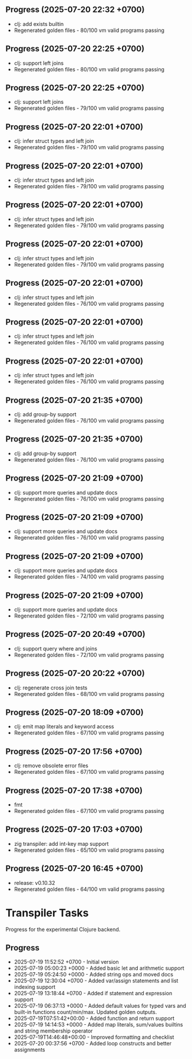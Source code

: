 ## Progress (2025-07-20 22:32 +0700)
- clj: add exists builtin
- Regenerated golden files - 80/100 vm valid programs passing

## Progress (2025-07-20 22:25 +0700)
- clj: support left joins
- Regenerated golden files - 80/100 vm valid programs passing

## Progress (2025-07-20 22:25 +0700)
- clj: support left joins
- Regenerated golden files - 79/100 vm valid programs passing

## Progress (2025-07-20 22:01 +0700)
- clj: infer struct types and left join
- Regenerated golden files - 79/100 vm valid programs passing

## Progress (2025-07-20 22:01 +0700)
- clj: infer struct types and left join
- Regenerated golden files - 79/100 vm valid programs passing

## Progress (2025-07-20 22:01 +0700)
- clj: infer struct types and left join
- Regenerated golden files - 79/100 vm valid programs passing

## Progress (2025-07-20 22:01 +0700)
- clj: infer struct types and left join
- Regenerated golden files - 79/100 vm valid programs passing

## Progress (2025-07-20 22:01 +0700)
- clj: infer struct types and left join
- Regenerated golden files - 76/100 vm valid programs passing

## Progress (2025-07-20 22:01 +0700)
- clj: infer struct types and left join
- Regenerated golden files - 76/100 vm valid programs passing

## Progress (2025-07-20 22:01 +0700)
- clj: infer struct types and left join
- Regenerated golden files - 76/100 vm valid programs passing

## Progress (2025-07-20 21:35 +0700)
- clj: add group-by support
- Regenerated golden files - 76/100 vm valid programs passing

## Progress (2025-07-20 21:35 +0700)
- clj: add group-by support
- Regenerated golden files - 76/100 vm valid programs passing

## Progress (2025-07-20 21:09 +0700)
- clj: support more queries and update docs
- Regenerated golden files - 76/100 vm valid programs passing

## Progress (2025-07-20 21:09 +0700)
- clj: support more queries and update docs
- Regenerated golden files - 76/100 vm valid programs passing

## Progress (2025-07-20 21:09 +0700)
- clj: support more queries and update docs
- Regenerated golden files - 74/100 vm valid programs passing

## Progress (2025-07-20 21:09 +0700)
- clj: support more queries and update docs
- Regenerated golden files - 72/100 vm valid programs passing

## Progress (2025-07-20 20:49 +0700)
- clj: support query where and joins
- Regenerated golden files - 72/100 vm valid programs passing

## Progress (2025-07-20 20:22 +0700)
- clj: regenerate cross join tests
- Regenerated golden files - 68/100 vm valid programs passing


## Progress (2025-07-20 18:09 +0700)
- clj: emit map literals and keyword access
- Regenerated golden files - 67/100 vm valid programs passing

## Progress (2025-07-20 17:56 +0700)
- clj: remove obsolete error files
- Regenerated golden files - 67/100 vm valid programs passing

## Progress (2025-07-20 17:38 +0700)
- fmt
- Regenerated golden files - 67/100 vm valid programs passing

## Progress (2025-07-20 17:03 +0700)
- zig transpiler: add int-key map support
- Regenerated golden files - 65/100 vm valid programs passing

## Progress (2025-07-20 16:45 +0700)
- release: v0.10.32
- Regenerated golden files - 64/100 vm valid programs passing

# Transpiler Tasks

Progress for the experimental Clojure backend.

## Progress

- 2025-07-19 11:52:52 +0700 - Initial version
- 2025-07-19 05:00:23 +0000 - Added basic let and arithmetic support
- 2025-07-19 05:24:50 +0000 - Added string ops and moved docs
- 2025-07-19 12:30:04 +0700 - Added var/assign statements and list indexing support
- 2025-07-19 13:18:44 +0700 - Added if statement and expression support
- 2025-07-19 06:37:13 +0000 - Added default values for typed vars and built-in functions count/min/max. Updated golden outputs.
- 2025-07-19T07:51:42+00:00 - Added function and return support
- 2025-07-19 14:14:53 +0000 - Added map literals, sum/values builtins and string membership operator
- 2025-07-19T14:46:48+00:00 - Improved formatting and checklist
- 2025-07-20 00:37:56 +0700 - Added loop constructs and better assignments
